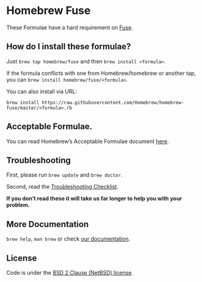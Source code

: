# Homebrew Fuse

These Formulae have a hard requirement on [Fuse](https://en.wikipedia.org/wiki/Filesystem_in_Userspace).

## How do I install these formulae?

Just `brew tap homebrew/fuse` and then `brew install <formula>`.

If the formula conflicts with one from Homebrew/homebrew or another tap, you can `brew install homebrew/fuse/<formula>`.

You can also install via URL:

```
brew install https://raw.githubusercontent.com/Homebrew/homebrew-fuse/master/<formula>.rb
```

## Acceptable Formulae.

You can read Homebrew’s Acceptable Formulae document [here](https://github.com/Homebrew/homebrew/blob/master/share/doc/homebrew/Acceptable-Formulae.md).

## Troubleshooting
First, please run `brew update` and `brew doctor`.

Second, read the [Troubleshooting Checklist](https://github.com/Homebrew/homebrew/blob/master/share/doc/homebrew/Troubleshooting.md#troubleshooting).

**If you don’t read these it will take us far longer to help you with your problem.**

## More Documentation

`brew help`, `man brew` or check [our documentation](https://github.com/Homebrew/homebrew/tree/master/share/doc/homebrew#readme).

## License
Code is under the [BSD 2 Clause (NetBSD) license](https://github.com/Homebrew/homebrew/tree/master/LICENSE.txt).
